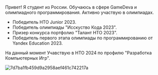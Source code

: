 Привет! Я студент из России. Обучаюсь в сфере GameDevа и олимпиадного программирования.
Активно участвую в олимпиадах. 

- Победитель НТО Junior 2023.
- Победитель олимпиады "Исскуство Кода 2023".
- Призер конкурса портфолио "Талант НТО 2023".
- Победитель первого этапа олимпиады по программированию от Yandex Education 2023.

На данный момент Учавствую в НТО 2024 по профилю "Разработка Компьютерных Игр".

![7d7ba1fb459d9a2958aef461c742217a](https://github.com/user-attachments/assets/8f28e460-6761-4111-9a19-fc7d8fa62715)

<!--
**Wkor/Wkor** is a ✨ _spe![Uploading 28374_yjuf_9157.gif…]()
cial_ ✨ repository because its `README.md` (this file) appears on your GitHub profile.

Here are some ideas to get you started:

- 🔭 I’m currently working on ...
- 🌱 I’m currently learning ...
- 👯 I’m looking to collaborate on ...
- 🤔 I’m looking for help with ...
- 💬 Ask me about ...
- 📫 How to reach me: ...
- 😄 Pronouns: ...
- ⚡ Fun fact: ...
-->
